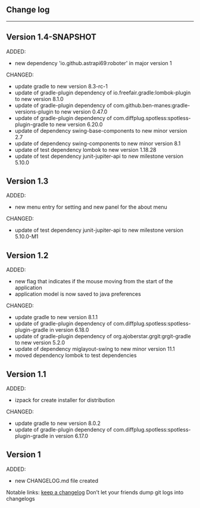 ## Change log
----------------------

Version 1.4-SNAPSHOT
-------------

ADDED:

- new dependency 'io.github.astrapi69:roboter' in major version 1

CHANGED:

- update gradle to new version 8.3-rc-1
- update of gradle-plugin dependency of io.freefair.gradle:lombok-plugin to new version 8.1.0
- update of gradle-plugin dependency of com.github.ben-manes:gradle-versions-plugin to new version 0.47.0
- update of gradle-plugin dependency of com.diffplug.spotless:spotless-plugin-gradle to new version 6.20.0
- update of dependency swing-base-components to new minor version 2.7
- update of dependency swing-components to new minor version 8.1
- update of test dependency lombok to new version 1.18.28
- update of test dependency junit-jupiter-api to new milestone version 5.10.0


Version 1.3
-------------

ADDED:

- new menu entry for setting and new panel for the about menu

CHANGED:

- update of test dependency junit-jupiter-api to new milestone version 5.10.0-M1

Version 1.2
-------------

ADDED:

- new flag that indicates if the mouse moving from the start of the application
- application model is now saved to java preferences

CHANGED:

- update gradle to new version 8.1.1
- update of gradle-plugin dependency of com.diffplug.spotless:spotless-plugin-gradle in version 6.18.0
- update of gradle-plugin dependency of org.ajoberstar.grgit:grgit-gradle to new version 5.2.0
- update of dependency miglayout-swing to new minor version 11.1
- moved dependency lombok to test dependencies

Version 1.1
-------------

ADDED:

- izpack for create installer for distribution

CHANGED:

- update gradle to new version 8.0.2
- update of gradle-plugin dependency of com.diffplug.spotless:spotless-plugin-gradle in version 6.17.0

Version 1
-------------

ADDED:

- new CHANGELOG.md file created

Notable links:
[keep a changelog](http://keepachangelog.com/en/1.0.0/) Don’t let your friends dump git logs into changelogs
